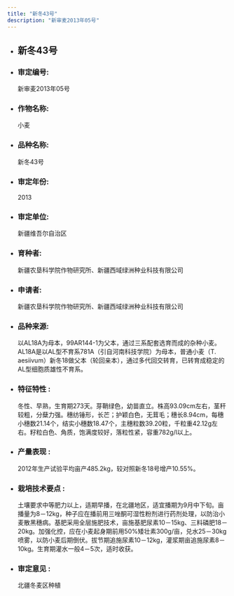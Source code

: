 ```yaml
---
title: "新冬43号"
description: "新审麦2013年05号"
---
```

* ## 新冬43号
* ###  审定编号:  
   新审麦2013年05号

*  ### 作物名称:  
   小麦

*   ###  品种名称: 
    新冬43号

*   ### 审定年份: 
    2013

*   ### 审定单位:  
    新疆维吾尔自治区

*   ### 育种者:  
    新疆农垦科学院作物研究所、新疆西域绿洲种业科技有限公司

*   ### 申请者:  
    新疆农垦科学院作物研究所、新疆西域绿洲种业科技有限公司

*   ### 品种来源:  
    以AL18A为母本，99AR144-1为父本，通过三系配套选育而成的杂种小麦。AL18A是以AL型不育系781A（引自河南科技学院）为母本，普通小麦（T. aesiivum）新冬18做父本（轮回亲本），通过多代回交转育，已转育成稳定的AL型细胞质雄性不育系。

*   ### 特征特性 : 
    冬性、早熟，生育期273天。芽鞘绿色，幼苗直立。株高93.09cm左右，茎秆较粗，分蘖力强。穗纺锤形，长芒；护颖白色，无茸毛；穗长8.94cm，每穗小穗数21.14个，结实小穗数18.47个，主穗粒数39.20粒，千粒重42.12g左右。籽粒白色、角质，饱满度较好，落粒性紧，容重782g/l以上。 

*   ### 产量表现 : 
    2012年生产试验平均亩产485.2kg，较对照新冬18号增产10.55%。

*   ### 栽培技术要点 : 
    土壤要求中等肥力以上，适期早播，在北疆地区，适宜播期为9月中下旬。亩播量为8－12kg，种子应在播前用三唑酮可湿性粉剂进行药剂处理，以防治小麦散黑穗病。基肥采用全层施肥技术，亩施基肥尿素10－15kg、三料磷肥18－20kg。加强化控，应在小麦起身期前用50%矮壮素300g/亩，兑水25－30kg喷雾，以防小麦后期倒伏。拔节期追施尿素10－12kg，灌浆期亩追施尿素8－10kg。生育期灌水一般4－5次，适时收获。

*   ### 审定意见 : 
    北疆冬麦区种植
